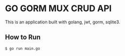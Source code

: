 # GO GORM MUX CRUD API

This is an application built with golang, jwt, gorm, sqlite3.

## How to Run

```bash
$ go run main.go
```